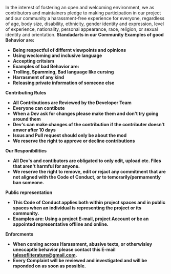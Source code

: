 In the interest of fostering an open and welcoming environment, we as contributors and maintainers pledge to making participation in our project and our community a harassment-free experience for everyone, regardless of age, body size, disability, ethnicity, gender identity and expression, level of experience, nationality, personal appearance, race, religion, or sexual identity and orientation. <b />
<b />
**Standadarts in our Community** <b />
Examples of good Behavior are: <b />
 - Being respectful of differnt viewpoints and opinions <b />
 - Using wecloming and inclusive language <b />
 - Accepting critsism <b />
 - Examples of bad Behavior are: <b />
 - Trolling, Spamming, Bad language like cursing <b />
 - Harrasment of any kind <b />
 - Releasing private information of someone else <b />
  
**Contributing Rules** <b />
- All Contributions are Reviewed by the Developer Team
- Everyone can contibute
- When a Dev ask for changes please make them and don't try going around them
- Dev's can make changes of the contribution if the contributer doesn't anwer after 10 days
- Issus and Pull request should **only** be about the mod
- We reserve the right to approve or decline contributions
 
**Our Responibilities**
- All Dev's and contibutors are obligated to only edit, upload etc. Files that aren't harmful for anyone.
- We reserve the right to remove, edit or rejact any commitment that are not aligned with the Code of Conduct, or to temorarily/permamently ban someone.

**Public representation**
- This Code of Conduct applies both within project spaces and in public spaces when an individual is representing the project or its community.
- Examples are: Using a project E-mail, project Account or be an appointed representative offline and online.

**Enforcments**
- When coming across Harassment, abusive texts, or otherwisley uneccaptle behavior please contact this E-mail talesofliterature@gmail.com.
- Every Complaint will be reviewed and investigated and will be rsponded on as soon as possible.
